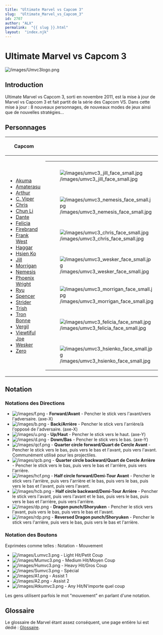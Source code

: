 ```yaml
---
title: "Ultimate Marvel vs Capcom 3"
slug:  "Ultimate_Marvel_vs_Capcom_3"
id: 2707
author: "ALX"
permalink:  "{{ slug }}.html"
layout:  "index.njk"
---
```


# Ultimate Marvel vs Capcom 3

![](/images/Umvc3logo.png‎ "/images/Umvc3logo.png‎")

## Introduction

Ultimate Marvel vs Capcom 3, sorti en novembre 2011, est la mise à jour
de Marvel vs Capcom 3 et fait partit de la série des Capcom VS. Dans
cette mise à jour : 8 nouveaux personnages, de nouveaux modes de jeux
ainsi que de nouvelles stratégies...

## Personnages

<center>

<table>
<thead>
<tr class="header">
<th><p>Capcom</p></th>
<th></th>
<th><p>Marvel</p></th>
</tr>
</thead>
<tbody>
<tr class="odd">
<td><ul>
<li><a href="Akuma_(UMVC3)" title="wikilink">Akuma</a></li>
<li><a href="Amaterasu_(UMVC3)" title="wikilink">Amaterasu</a></li>
<li><a href="Arthur_(UMVC3)" title="wikilink">Arthur</a></li>
<li><a href="C._Viper_(UMVC3)" title="wikilink">C. Viper</a></li>
<li><a href="Chris_(UMVC3)" title="wikilink">Chris</a></li>
<li><a href="Chun_Li_(UMVC3)" title="wikilink">Chun Li</a></li>
<li><a href="Dante_(UMVC3)" title="wikilink">Dante</a></li>
<li><a href="Felicia_(UMVC3)" title="wikilink">Felicia</a></li>
<li><a href="Firebrand_(UMVC3)" title="wikilink">Firebrand</a></li>
<li><a href="Frank_West_(UMVC3)" title="wikilink">Frank West</a></li>
<li><a href="Haggar_(UMVC3)" title="wikilink">Haggar</a></li>
<li><a href="Hsien_Ko_(UMVC3)" title="wikilink">Hsien Ko</a></li>
<li><a href="Jill_(UMVC3)" title="wikilink">Jill</a></li>
<li><a href="Morrigan_(UMVC3)" title="wikilink">Morrigan</a></li>
<li><a href="Nemesis_(UMVC3)" title="wikilink">Nemesis</a></li>
<li><a href="Phoenix_Wright_(UMVC3)" title="wikilink">Phoenix
Wright</a></li>
<li><a href="Ryu_(UMVC3)" title="wikilink">Ryu</a></li>
<li><a href="Spencer_(UMVC3)" title="wikilink">Spencer</a></li>
<li><a href="Strider_(UMVC3)" title="wikilink">Strider</a></li>
<li><a href="Trish_(UMVC3)" title="wikilink">Trish</a></li>
<li><a href="Tron_Bonne_(UMVC3)" title="wikilink">Tron Bonne</a></li>
<li><a href="Vergil_(UMVC3)" title="wikilink">Vergil</a></li>
<li><a href="Viewtiful_Joe_(UMVC3)" title="wikilink">Viewtiful
Joe</a></li>
<li><a href="Wesker_(UMVC3)" title="wikilink">Wesker</a></li>
<li><a href="Zero_(UMVC3)" title="wikilink">Zero</a></li>
</ul></td>
<td><table>
<tbody>
<tr class="odd">
<td><figure>
<img src="/images/umvc3_jill_face_small.jpg"
title="/images/umvc3_jill_face_small.jpg"
alt="/images/umvc3_jill_face_small.jpg" />
<figcaption
aria-hidden="true">/images/umvc3_jill_face_small.jpg</figcaption>
</figure></td>
<td><figure>
<img src="/images/emptyface_small.png"
title="/images/emptyface_small.png" alt="/images/emptyface_small.png" />
<figcaption aria-hidden="true">/images/emptyface_small.png</figcaption>
</figure></td>
<td><figure>
<img src="/images/emptyface_small.png"
title="/images/emptyface_small.png" alt="/images/emptyface_small.png" />
<figcaption aria-hidden="true">/images/emptyface_small.png</figcaption>
</figure></td>
<td><figure>
<img src="/images/emptyface_small.png"
title="/images/emptyface_small.png" alt="/images/emptyface_small.png" />
<figcaption aria-hidden="true">/images/emptyface_small.png</figcaption>
</figure></td>
<td><figure>
<img src="/images/emptyface_small.png"
title="/images/emptyface_small.png" alt="/images/emptyface_small.png" />
<figcaption aria-hidden="true">/images/emptyface_small.png</figcaption>
</figure></td>
<td><figure>
<img src="/images/emptyface_small.png"
title="/images/emptyface_small.png" alt="/images/emptyface_small.png" />
<figcaption aria-hidden="true">/images/emptyface_small.png</figcaption>
</figure></td>
<td><figure>
<img src="/images/emptyface_small.png"
title="/images/emptyface_small.png" alt="/images/emptyface_small.png" />
<figcaption aria-hidden="true">/images/emptyface_small.png</figcaption>
</figure></td>
<td><figure>
<img src="/images/emptyface_small.png"
title="/images/emptyface_small.png" alt="/images/emptyface_small.png" />
<figcaption aria-hidden="true">/images/emptyface_small.png</figcaption>
</figure></td>
<td><figure>
<img src="/images/umvc3_shumagorath_face_small.jpg"
title="/images/umvc3_shumagorath_face_small.jpg"
alt="/images/umvc3_shumagorath_face_small.jpg" />
<figcaption
aria-hidden="true">/images/umvc3_shumagorath_face_small.jpg</figcaption>
</figure></td>
</tr>
<tr class="even">
<td><figure>
<img src="/images/umvc3_nemesis_face_small.jpg"
title="/images/umvc3_nemesis_face_small.jpg"
alt="/images/umvc3_nemesis_face_small.jpg" />
<figcaption
aria-hidden="true">/images/umvc3_nemesis_face_small.jpg</figcaption>
</figure></td>
<td><figure>
<img src="/images/umvc3_firebrand_face_small.jpg"
title="/images/umvc3_firebrand_face_small.jpg"
alt="/images/umvc3_firebrand_face_small.jpg" />
<figcaption
aria-hidden="true">/images/umvc3_firebrand_face_small.jpg</figcaption>
</figure></td>
<td><figure>
<img src="/images/umvc3_strider_face_small.jpg"
title="/images/umvc3_strider_face_small.jpg"
alt="/images/umvc3_strider_face_small.jpg" />
<figcaption
aria-hidden="true">/images/umvc3_strider_face_small.jpg</figcaption>
</figure></td>
<td><figure>
<img src="/images/umvc3_phoenixwright_face_small.jpg"
title="/images/umvc3_phoenixwright_face_small.jpg"
alt="/images/umvc3_phoenixwright_face_small.jpg" />
<figcaption
aria-hidden="true">/images/umvc3_phoenixwright_face_small.jpg</figcaption>
</figure></td>
<td><figure>
<img src="/images/emptyface_small.png"
title="/images/emptyface_small.png" alt="/images/emptyface_small.png" />
<figcaption aria-hidden="true">/images/emptyface_small.png</figcaption>
</figure></td>
<td><figure>
<img src="/images/umvc3_nova_face_small.jpg"
title="/images/umvc3_nova_face_small.jpg"
alt="/images/umvc3_nova_face_small.jpg" />
<figcaption
aria-hidden="true">/images/umvc3_nova_face_small.jpg</figcaption>
</figure></td>
<td><figure>
<img src="/images/umvc3_ghostrider_face_small.jpg"
title="/images/umvc3_ghostrider_face_small.jpg"
alt="/images/umvc3_ghostrider_face_small.jpg" />
<figcaption
aria-hidden="true">/images/umvc3_ghostrider_face_small.jpg</figcaption>
</figure></td>
<td><figure>
<img src="/images/umvc3_hawkeye_face_small.jpg"
title="/images/umvc3_hawkeye_face_small.jpg"
alt="/images/umvc3_hawkeye_face_small.jpg" />
<figcaption
aria-hidden="true">/images/umvc3_hawkeye_face_small.jpg</figcaption>
</figure></td>
<td><figure>
<img src="/images/umvc3_doctorstrange_face_small.jpg"
title="/images/umvc3_doctorstrange_face_small.jpg"
alt="/images/umvc3_doctorstrange_face_small.jpg" />
<figcaption
aria-hidden="true">/images/umvc3_doctorstrange_face_small.jpg</figcaption>
</figure></td>
</tr>
<tr class="odd">
<td><figure>
<img src="/images/umvc3_chris_face_small.jpg"
title="/images/umvc3_chris_face_small.jpg"
alt="/images/umvc3_chris_face_small.jpg" />
<figcaption
aria-hidden="true">/images/umvc3_chris_face_small.jpg</figcaption>
</figure></td>
<td><figure>
<img src="/images/umvc3_arthur_face_small.jpg"
title="/images/umvc3_arthur_face_small.jpg"
alt="/images/umvc3_arthur_face_small.jpg" />
<figcaption
aria-hidden="true">/images/umvc3_arthur_face_small.jpg</figcaption>
</figure></td>
<td><figure>
<img src="/images/umvc3_frankwest_face_small.jpg"
title="/images/umvc3_frankwest_face_small.jpg"
alt="/images/umvc3_frankwest_face_small.jpg" />
<figcaption
aria-hidden="true">/images/umvc3_frankwest_face_small.jpg</figcaption>
</figure></td>
<td><figure>
<img src="/images/umvc3_vergil_face_small.jpg"
title="/images/umvc3_vergil_face_small.jpg"
alt="/images/umvc3_vergil_face_small.jpg" />
<figcaption
aria-hidden="true">/images/umvc3_vergil_face_small.jpg</figcaption>
</figure></td>
<td><figure>
<img src="/images/emptyface_small.png"
title="/images/emptyface_small.png" alt="/images/emptyface_small.png" />
<figcaption aria-hidden="true">/images/emptyface_small.png</figcaption>
</figure></td>
<td><figure>
<img src="/images/umvc3_ironfist_face_small.jpg"
title="/images/umvc3_ironfist_face_small.jpg"
alt="/images/umvc3_ironfist_face_small.jpg" />
<figcaption
aria-hidden="true">/images/umvc3_ironfist_face_small.jpg</figcaption>
</figure></td>
<td><figure>
<img src="/images/umvc3_rocketracoon_face_small.jpg"
title="/images/umvc3_rocketracoon_face_small.jpg"
alt="/images/umvc3_rocketracoon_face_small.jpg" />
<figcaption
aria-hidden="true">/images/umvc3_rocketracoon_face_small.jpg</figcaption>
</figure></td>
<td><figure>
<img src="/images/umvc3_captamerica_face_small.jpg"
title="/images/umvc3_captamerica_face_small.jpg"
alt="/images/umvc3_captamerica_face_small.jpg" />
<figcaption
aria-hidden="true">/images/umvc3_captamerica_face_small.jpg</figcaption>
</figure></td>
<td><figure>
<img src="/images/umvc3_dormammu_face_small.jpg"
title="/images/umvc3_dormammu_face_small.jpg"
alt="/images/umvc3_dormammu_face_small.jpg" />
<figcaption
aria-hidden="true">/images/umvc3_dormammu_face_small.jpg</figcaption>
</figure></td>
</tr>
<tr class="even">
<td><figure>
<img src="/images/umvc3_wesker_face_small.jpg"
title="/images/umvc3_wesker_face_small.jpg"
alt="/images/umvc3_wesker_face_small.jpg" />
<figcaption
aria-hidden="true">/images/umvc3_wesker_face_small.jpg</figcaption>
</figure></td>
<td><figure>
<img src="/images/umvc3_zero_face_small.jpg"
title="/images/umvc3_zero_face_small.jpg"
alt="/images/umvc3_zero_face_small.jpg" />
<figcaption
aria-hidden="true">/images/umvc3_zero_face_small.jpg</figcaption>
</figure></td>
<td><figure>
<img src="/images/umvc3_ryu_face_small.jpg"
title="/images/umvc3_ryu_face_small.jpg"
alt="/images/umvc3_ryu_face_small.jpg" />
<figcaption
aria-hidden="true">/images/umvc3_ryu_face_small.jpg</figcaption>
</figure></td>
<td><figure>
<img src="/images/umvc3_dante_face_small.jpg"
title="/images/umvc3_dante_face_small.jpg"
alt="/images/umvc3_dante_face_small.jpg" />
<figcaption
aria-hidden="true">/images/umvc3_dante_face_small.jpg</figcaption>
</figure></td>
<td><figure>
<img src="/images/emptyface_small.png"
title="/images/emptyface_small.png" alt="/images/emptyface_small.png" />
<figcaption aria-hidden="true">/images/emptyface_small.png</figcaption>
</figure></td>
<td><figure>
<img src="/images/umvc3_deadpool_face_small.jpg"
title="/images/umvc3_deadpool_face_small.jpg"
alt="/images/umvc3_deadpool_face_small.jpg" />
<figcaption
aria-hidden="true">/images/umvc3_deadpool_face_small.jpg</figcaption>
</figure></td>
<td><figure>
<img src="/images/umvc3_wolverine_face_small.jpg"
title="/images/umvc3_wolverine_face_small.jpg"
alt="/images/umvc3_wolverine_face_small.jpg" />
<figcaption
aria-hidden="true">/images/umvc3_wolverine_face_small.jpg</figcaption>
</figure></td>
<td><figure>
<img src="/images/umvc3_ironman_face_small.jpg"
title="/images/umvc3_ironman_face_small.jpg"
alt="/images/umvc3_ironman_face_small.jpg" />
<figcaption
aria-hidden="true">/images/umvc3_ironman_face_small.jpg</figcaption>
</figure></td>
<td><figure>
<img src="/images/umvc3_doctordoom_face_small.jpg"
title="/images/umvc3_doctordoom_face_small.jpg"
alt="/images/umvc3_doctordoom_face_small.jpg" />
<figcaption
aria-hidden="true">/images/umvc3_doctordoom_face_small.jpg</figcaption>
</figure></td>
</tr>
<tr class="odd">
<td><figure>
<img src="/images/umvc3_morrigan_face_small.jpg"
title="/images/umvc3_morrigan_face_small.jpg"
alt="/images/umvc3_morrigan_face_small.jpg" />
<figcaption
aria-hidden="true">/images/umvc3_morrigan_face_small.jpg</figcaption>
</figure></td>
<td><figure>
<img src="/images/umvc3_tron_face_small.jpg"
title="/images/umvc3_tron_face_small.jpg"
alt="/images/umvc3_tron_face_small.jpg" />
<figcaption
aria-hidden="true">/images/umvc3_tron_face_small.jpg</figcaption>
</figure></td>
<td><figure>
<img src="/images/umvc3_chunli_face_small.jpg"
title="/images/umvc3_chunli_face_small.jpg"
alt="/images/umvc3_chunli_face_small.jpg" />
<figcaption
aria-hidden="true">/images/umvc3_chunli_face_small.jpg</figcaption>
</figure></td>
<td><figure>
<img src="/images/umvc3_trish_face_small.jpg"
title="/images/umvc3_trish_face_small.jpg"
alt="/images/umvc3_trish_face_small.jpg" />
<figcaption
aria-hidden="true">/images/umvc3_trish_face_small.jpg</figcaption>
</figure></td>
<td><figure>
<img src="/images/emptyface_small.png"
title="/images/emptyface_small.png" alt="/images/emptyface_small.png" />
<figcaption aria-hidden="true">/images/emptyface_small.png</figcaption>
</figure></td>
<td><figure>
<img src="/images/umvc3_x23_face_small.jpg"
title="/images/umvc3_x23_face_small.jpg"
alt="/images/umvc3_x23_face_small.jpg" />
<figcaption
aria-hidden="true">/images/umvc3_x23_face_small.jpg</figcaption>
</figure></td>
<td><figure>
<img src="/images/umvc3_storm_face_small.jpg"
title="/images/umvc3_storm_face_small.jpg"
alt="/images/umvc3_storm_face_small.jpg" />
<figcaption
aria-hidden="true">/images/umvc3_storm_face_small.jpg</figcaption>
</figure></td>
<td><figure>
<img src="/images/umvc3_thor_face_small.jpg"
title="/images/umvc3_thor_face_small.jpg"
alt="/images/umvc3_thor_face_small.jpg" />
<figcaption
aria-hidden="true">/images/umvc3_thor_face_small.jpg</figcaption>
</figure></td>
<td><figure>
<img src="/images/umvc3_modok_face_small.jpg"
title="/images/umvc3_modok_face_small.jpg"
alt="/images/umvc3_modok_face_small.jpg" />
<figcaption
aria-hidden="true">/images/umvc3_modok_face_small.jpg</figcaption>
</figure></td>
</tr>
<tr class="even">
<td><figure>
<img src="/images/umvc3_felicia_face_small.jpg"
title="/images/umvc3_felicia_face_small.jpg"
alt="/images/umvc3_felicia_face_small.jpg" />
<figcaption
aria-hidden="true">/images/umvc3_felicia_face_small.jpg</figcaption>
</figure></td>
<td><figure>
<img src="/images/umvc3_spencer_face_small.jpg"
title="/images/umvc3_spencer_face_small.jpg"
alt="/images/umvc3_spencer_face_small.jpg" />
<figcaption
aria-hidden="true">/images/umvc3_spencer_face_small.jpg</figcaption>
</figure></td>
<td><figure>
<img src="/images/umvc3_akuma_face_small.jpg"
title="/images/umvc3_akuma_face_small.jpg"
alt="/images/umvc3_akuma_face_small.jpg" />
<figcaption
aria-hidden="true">/images/umvc3_akuma_face_small.jpg</figcaption>
</figure></td>
<td><figure>
<img src="/images/umvc3_vjoe_face_small.jpg"
title="/images/umvc3_vjoe_face_small.jpg"
alt="/images/umvc3_vjoe_face_small.jpg" />
<figcaption
aria-hidden="true">/images/umvc3_vjoe_face_small.jpg</figcaption>
</figure></td>
<td><figure>
<img src="/images/emptyface_small.png"
title="/images/emptyface_small.png" alt="/images/emptyface_small.png" />
<figcaption aria-hidden="true">/images/emptyface_small.png</figcaption>
</figure></td>
<td><figure>
<img src="/images/umvc3_spiderman_face_small.jpg"
title="/images/umvc3_spiderman_face_small.jpg"
alt="/images/umvc3_spiderman_face_small.jpg" />
<figcaption
aria-hidden="true">/images/umvc3_spiderman_face_small.jpg</figcaption>
</figure></td>
<td><figure>
<img src="/images/umvc3_sentinel_face_small.jpg"
title="/images/umvc3_sentinel_face_small.jpg"
alt="/images/umvc3_sentinel_face_small.jpg" />
<figcaption
aria-hidden="true">/images/umvc3_sentinel_face_small.jpg</figcaption>
</figure></td>
<td><figure>
<img src="/images/umvc3_hulk_face_small.jpg"
title="/images/umvc3_hulk_face_small.jpg"
alt="/images/umvc3_hulk_face_small.jpg" />
<figcaption
aria-hidden="true">/images/umvc3_hulk_face_small.jpg</figcaption>
</figure></td>
<td><figure>
<img src="/images/umvc3_superskrull_face_small.jpg"
title="/images/umvc3_superskrull_face_small.jpg"
alt="/images/umvc3_superskrull_face_small.jpg" />
<figcaption
aria-hidden="true">/images/umvc3_superskrull_face_small.jpg</figcaption>
</figure></td>
</tr>
<tr class="odd">
<td><figure>
<img src="/images/umvc3_hsienko_face_small.jpg"
title="/images/umvc3_hsienko_face_small.jpg"
alt="/images/umvc3_hsienko_face_small.jpg" />
<figcaption
aria-hidden="true">/images/umvc3_hsienko_face_small.jpg</figcaption>
</figure></td>
<td><figure>
<img src="/images/umvc3_haggar_face_small.jpg"
title="/images/umvc3_haggar_face_small.jpg"
alt="/images/umvc3_haggar_face_small.jpg" />
<figcaption
aria-hidden="true">/images/umvc3_haggar_face_small.jpg</figcaption>
</figure></td>
<td><figure>
<img src="/images/umvc3_viper_face_small.jpg"
title="/images/umvc3_viper_face_small.jpg"
alt="/images/umvc3_viper_face_small.jpg" />
<figcaption
aria-hidden="true">/images/umvc3_viper_face_small.jpg</figcaption>
</figure></td>
<td><figure>
<img src="/images/umvc3_amaterasu_face_small.jpg"
title="/images/umvc3_amaterasu_face_small.jpg"
alt="/images/umvc3_amaterasu_face_small.jpg" />
<figcaption
aria-hidden="true">/images/umvc3_amaterasu_face_small.jpg</figcaption>
</figure></td>
<td><figure>
<img src="/images/emptyface_small.png"
title="/images/emptyface_small.png" alt="/images/emptyface_small.png" />
<figcaption aria-hidden="true">/images/emptyface_small.png</figcaption>
</figure></td>
<td><figure>
<img src="/images/umvc3_phoenix_face_small.jpg"
title="/images/umvc3_phoenix_face_small.jpg"
alt="/images/umvc3_phoenix_face_small.jpg" />
<figcaption
aria-hidden="true">/images/umvc3_phoenix_face_small.jpg</figcaption>
</figure></td>
<td><figure>
<img src="/images/umvc3_magneto_face_small.jpg"
title="/images/umvc3_magneto_face_small.jpg"
alt="/images/umvc3_magneto_face_small.jpg" />
<figcaption
aria-hidden="true">/images/umvc3_magneto_face_small.jpg</figcaption>
</figure></td>
<td><figure>
<img src="/images/umvc3_shehulk_face_small.jpg"
title="/images/umvc3_shehulk_face_small.jpg"
alt="/images/umvc3_shehulk_face_small.jpg" />
<figcaption
aria-hidden="true">/images/umvc3_shehulk_face_small.jpg</figcaption>
</figure></td>
<td><figure>
<img src="/images/umvc3_taskmaster_face_small.jpg"
title="/images/umvc3_taskmaster_face_small.jpg"
alt="/images/umvc3_taskmaster_face_small.jpg" />
<figcaption
aria-hidden="true">/images/umvc3_taskmaster_face_small.jpg</figcaption>
</figure></td>
</tr>
</tbody>
</table></td>
<td><ul>
<li><a href="Captain_America_(UMVC3)" title="wikilink">Captain
America</a></li>
<li><a href="Deadpool_(UMVC3)" title="wikilink">Deadpool </a></li>
<li><a href="Dr._Doom_(UMVC3)" title="wikilink">Doctor Doom</a></li>
<li><a href="Doctor_Strange_(UMVC3)" title="wikilink">Doctor
Strange</a></li>
<li><a href="Dormammu_(UMVC3)" title="wikilink">Dormammu</a></li>
<li><a href="Ghost_Rider_(UMVC3)" title="wikilink">Ghost Rider</a></li>
<li><a href="Hawkeye_(UMVC3)" title="wikilink">Hawkeye</a></li>
<li><a href="Hulk_(UMVC3)" title="wikilink">Hulk</a></li>
<li><a href="Iron_Fist_(UMVC3)" title="wikilink">Iron Fist</a></li>
<li><a href="Iron_Man_(UMVC3)" title="wikilink">Iron Man</a></li>
<li><a href="Magneto" title="wikilink">Magneto</a></li>
<li><a href="MODOK_(UMVC3)" title="wikilink">MODOK</a></li>
<li><a href="Nova_(UMVC3)" title="wikilink">Nova</a></li>
<li><a href="Phoenix_(UMVC3)" title="wikilink">Phoenix</a></li>
<li><a href="Rocket_Raccoon_(UMVC3)" title="wikilink">Rocket
Raccoon</a></li>
<li><a href="Sentinel_(UMVC3)" title="wikilink">Sentinel</a></li>
<li><a href="She_Hulk_(UMVC3)" title="wikilink">She Hulk</a></li>
<li><a href="Shuma_Gorath_(UMVC3)" title="wikilink">Shuma
Gorath</a></li>
<li><a href="Spider-Man_(UMVC3)" title="wikilink">Spider-Man</a></li>
<li><a href="Storm_(UMVC3)" title="wikilink">Storm</a></li>
<li><a href="Super-Skrull_(UMVC3)"
title="wikilink">Super-Skrull</a></li>
<li><a href="Taskmaster_(UMVC3)" title="wikilink">Taskmaster</a></li>
<li><a href="Thor_(UMVC3)" title="wikilink">Thor </a></li>
<li><a href="Wolverine_(UMVC3)" title="wikilink">Wolverine</a></li>
<li><a href="X-23_(UMVC3)" title="wikilink">X-23</a></li>
</ul></td>
</tr>
</tbody>
</table>

  

</center>

## Notation

### Notations des Directions

- ![](/images/f.png "/images/f.png") - **Forward/Avant** - Pencher le
  stick vers l'avant/vers l'adversaire. (axe-X)
- ![](/images/b.png "/images/b.png") - **Back/Arrière** - Pencher le
  stick vers l'arrière/à l'opposé de l'adversaire. (axe-X)
- ![](/images/u.png "/images/u.png") - **Up/Haut** - Pencher le stick
  vers le haut. (axe-Y)
- ![](/images/d.png "/images/d.png") - **Down/Bas** - Pencher le stick
  vers le bas. (axe-Y)
- ![](/images/qcf.png "/images/qcf.png") - **Quarter circle
  forward/Quart de Cercle Avant** - Pencher le stick vers le bas, puis
  vers le bas et l'avant, puis vers l'avant. Communément utilisé pour
  les projectiles.
- ![](/images/qcb.png "/images/qcb.png") - **Quarter circle
  backward/Quart de Cercle Arrière** - Pencher le stick vers le bas,
  puis vers le bas et l'arrière, puis vers l'arrière.
- ![](/images/hcf.png "/images/hcf.png") - **Half circle
  forward/Demi-Tour Avant** - Pencher le stick vers l'arrière, puis vers
  l'arrière et le bas, puis vers le bas, puis vers le bas et l'avant,
  puis vers l'avant.
- ![](/images/hcb.png "/images/hcb.png") - **Half circle
  backward/Demi-Tour Arrière** - Pencher le stick vers l'avant, puis
  vers l'avant et le bas, puis vers le bas, puis vers le bas et
  l'arrière, puis vers l'arrière.
- ![](/images/dp.png "/images/dp.png") - **Dragon punch/Shoryuken** -
  Pencher le stick vers l'avant, puis vers le bas, puis vers le bas et
  l'avant.
- ![](/images/rdp.png "/images/rdp.png") - **Reversed Dragon
  punch/Shoryuken** - Pencher le stick vers l'arrière, puis vers le bas,
  puis vers le bas et l'arrière.

### Notation des Boutons

Exprimées comme telles : Notation - Mouvement

- ![](/images/Lumvc3.png "/images/Lumvc3.png") - Light Hit/Petit Coup
- ![](/images/Mumvc3.png "/images/Mumvc3.png") - Medium Hit/Moyen Coup
- ![](/images/Humvc3.png "/images/Humvc3.png") - Heavy Hit/Gros Coup
- ![](/images/Sumvc3.png "/images/Sumvc3.png") - Spécial
- ![](/images/A1.png "/images/A1.png") - Assist 1
- ![](/images/A2.png "/images/A2.png") - Assist 2
- ![](/images/Atkumvc3.png "/images/Atkumvc3.png") - Any Hit/N'importe
  quel coup

Les gens utilisent parfois le mot "mouvement" en parlant d'une notation.

## Glossaire

Le glossaire de Marvel étant assez conséquent, une page entière lui est
dédié : [Glossaire](Glossaire_UMVC3 "wikilink").
